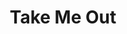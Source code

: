 ---
title: Take Me Out
poster: take-me-out.jpg
header: take-me-out-header.jpg
description: Richard Greenberg's groundbreaking play returns to Broadway.
theater: Helen Hayes Theater
original_preview: 2022-03-10
original_opening: 2022-04-04
preview: 2022-03-10
opening: 2022-04-04
closing: 2022-06-11
tonyaward: false
criticspick: true
tags: 
  - Play
  - Broadway
trailer: https://www.youtube.com/watch?v=DPv0RtPTv64
website: https://2st.com/shows/take-me-out
tickets:
  - highlight: true
    info: https://www.todaytix.com/nyc/shows/19749-take-me-out
    title: $39 Rush
    type: digitalRush
  - highlight: false
    info: >-
      $25, one hour prior to curtain. 1 ticket per full-time high school or
      college student ID.
    title: $25 Student
    type: studentRush
  - highlight: false
    info: https://stubhub.prf.hn/l/KV59g0M
    title: 2ndry Market
    type: stubhub
  - highlight: false
    info: 'https://2st.com/buy-tickets/rush-30-under-30'
    title: $30 Under 30
    type: thirtyUnder
---